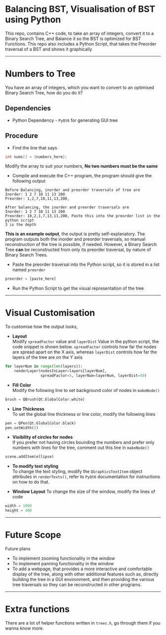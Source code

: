 # Balancing BST, Visualisation of BST using Python  

This repo, contains C++ code, to take an array of integers, convert it to a Binary Search Tree, and Balance it so the BST is optimized for BST Functions. This repo also includes a Python Script, that takes the Preorder traversal of a BST and shows it graphically
***
# Numbers to Tree
You have an array of integers, which you want to convert to an optimised Binary Search Tree, how do you do it?  
## Dependencies
* Python Dependency - `PyQt6` for generating GUI tree 
## Procedure
* Find the line that says 
```cpp
int nums[] = {numbers_here};
```
Modify the array to suit your numbers, __No two numbers must be the same__  
* Compile and execute the C++ program, the program should give the following output  
```text 
Before Balancing, inorder and preorder traversals of tree are 
Inorder: 1 2 7 10 11 13 200
Preorder: 1,2,7,10,11,13,200,

After balancing, the inorder and preorder traversals are
Inorder: 1 2 7 10 11 13 200
Preorder: 10,2,1,7,13,11,200, Paste this into the preorder list in the python script
3 is the depth
```
__This is an example output__, the output is pretty self-explanatory. The program outputs both the inorder and preorder traversals, so manual reconstruction of the tree is possible, if needed. However, a Binary Search Tree __can__ be reconstructed from only its preorder traversal, by nature of Binary Search Trees.  
* Paste the preorder traversal into the Python script, so it is stored in a list named `preorder`  
```py
preorder = [paste_here]
```
* Run the Python Script to get the visual representation of the tree
***
# Visual Customisation
To customise how the output looks,  
* **Layout**  
Modify `spreadFactor` value and `layerDist` Value in the python script, the code snippet is shown below. `spreadFactor` controls how far the nodes are spread apart on the X axis, whereas `layerDist` controls how far the layers of the tree are on the Y axis
```py
for layerNum in range(len(layers)):
    renderLayer(nodesInLayer=layers[layerNum],
                spreadFactor=5, layerNum=layerNum, layerDist=50)
```
* **Fill Color**  
Modify the following line to set background color of nodes in `makeNode()`
```py
brush = QBrush(Qt.GlobalColor.white)
```

* **Line Thickness**  
To set the global line thickness or line color, modify the following lines
```py
pen = QPen(Qt.GlobalColor.black)
pen.setWidth(2)
```

* **Visibility of circles for nodes**  
If you prefer not having circles bounding the numbers and prefer only numbers with lines for the tree, comment out this line in `makeNode()`  
```py
scene.addItem(ellipse)
```

* **To modify text styling**  
To change the text styling, modify the `QGraphicsTextItem` object attributes in `renderTexts()`, refer to `PyQt6` documentation for instructions on how to do that.  
  
* **Window Layout**
To change the size of the window, modify the lines of code
```py
width = 1000
height = 400
```
*** 
# Future Scope
Future plans 
* To implement zooming functionality in the window
* To implement panning functionality in the window
* To add a webpage, that provides a more interactive and comfortable display of the tree, along with other additional features such as, directly building the tree in a GUI environment, and then providing the various tree traversals so they can be reconstructed in other programs.
***
# Extra functions
There are a lot of helper functions written in `trees.h`, go through them if you wanna know more.